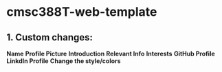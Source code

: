 # cmsc388T-web-template
## 1. Custom changes: 
**Name**
**Profile Picture**
**Introduction**
**Relevant Info**
**Interests**
**GitHub Profile**
**LinkdIn Profile**
**Change the style/colors**
